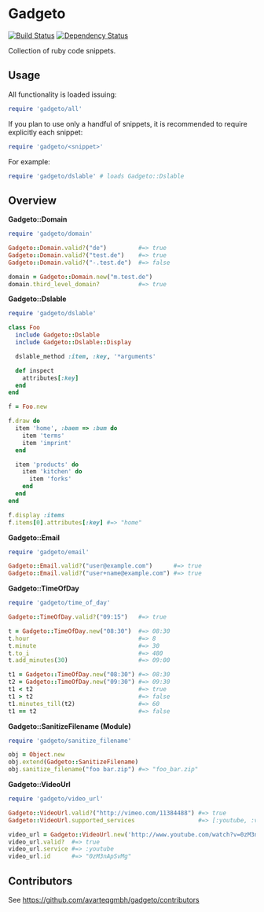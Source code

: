 Gadgeto
=======

[![Build Status](https://secure.travis-ci.org/avarteqgmbh/gadgeto.png)](http://travis-ci.org/avarteqgmbh/gadgeto)
[![Dependency Status](https://gemnasium.com/avarteqgmbh/gadgeto.png)](https://gemnasium.com/avarteqgmbh/gadgeto)

Collection of ruby code snippets.

## Usage

All functionality is loaded issuing:

``` ruby
require 'gadgeto/all'
```

If you plan to use only a handful of snippets, it is recommended to require
explicitly each snippet:

``` ruby
require 'gadgeto/<snippet>'
```

For example:

``` ruby
require 'gadgeto/dslable' # loads Gadgeto::Dslable
```

## Overview

**Gadgeto::Domain**

``` ruby
require 'gadgeto/domain'

Gadgeto::Domain.valid?("de")         #=> true
Gadgeto::Domain.valid?("test.de")    #=> true
Gadgeto::Domain.valid?("-.test.de")  #=> false

domain = Gadgeto::Domain.new("m.test.de")
domain.third_level_domain?           #=> true
```

**Gadgeto::Dslable**

``` ruby
require 'gadgeto/dslable'

class Foo
  include Gadgeto::Dslable
  include Gadgeto::Dslable::Display

  dslable_method :item, :key, '*arguments'

  def inspect
    attributes[:key]
  end
end

f = Foo.new

f.draw do
  item 'home', :baem => :bum do
    item 'terms'
    item 'imprint'
  end

  item 'products' do
    item 'kitchen' do
      item 'forks'
    end
  end
end

f.display :items
f.items[0].attributes[:key] #=> "home"
```
**Gadgeto::Email**

``` ruby
require 'gadgeto/email'

Gadgeto::Email.valid?("user@example.com")      #=> true
Gadgeto::Email.valid?("user+name@example.com") #=> true
```

**Gadgeto::TimeOfDay**

``` ruby
require 'gadgeto/time_of_day'

Gadgeto::TimeOfDay.valid?("09:15")   #=> true

t = Gadgeto::TimeOfDay.new("08:30")  #=> 08:30
t.hour                               #=> 8
t.minute                             #=> 30
t.to_i                               #=> 480
t.add_minutes(30)                    #=> 09:00

t1 = Gadgeto::TimeOfDay.new("08:30") #=> 08:30
t2 = Gadgeto::TimeOfDay.new("09:30") #=> 09:30
t1 < t2                              #=> true
t1 > t2                              #=> false
t1.minutes_till(t2)                  #=> 60
t1 == t2                             #=> false
```

**Gadgeto::SanitizeFilename (Module)**

``` ruby
require 'gadgeto/sanitize_filename'

obj = Object.new
obj.extend(Gadgeto::SanitizeFilename)
obj.sanitize_filename("foo bar.zip") #=> "foo_bar.zip"
```

**Gadgeto::VideoUrl**

``` ruby
require 'gadgeto/video_url'

Gadgeto::VideoUrl.valid?("http://vimeo.com/11384488") #=> true
Gadgeto::VideoUrl.supported_services                  #=> [:youtube, :vimeo]

video_url = Gadgeto::VideoUrl.new('http://www.youtube.com/watch?v=0zM3nApSvMg')
video_url.valid?  #=> true
video_url.service #=> :youtube
video_url.id      #=> "0zM3nApSvMg"
```

## Contributors

See https://github.com/avarteqgmbh/gadgeto/contributors
